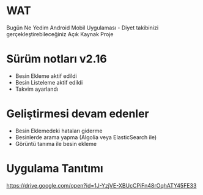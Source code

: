 # WAT
Bugün Ne Yedim Android Mobil Uygulaması - Diyet takibinizi gerçekleştirebileceğiniz Açık Kaynak Proje

# Sürüm notları v2.16
- Besin Ekleme aktif edildi 
- Besin Listeleme aktif edildi 
- Takvim ayarlandı

# Geliştirmesi devam edenler
- Besin Eklemedeki hataları giderme
- Besinlerde arama yapma (Algolia veya ElasticSearch ile)
- Görüntü tanıma ile besin ekleme

# Uygulama Tanıtımı

https://drive.google.com/open?id=1J-YzjVE-XBUcCPiFn48rOqhATY45FE33

